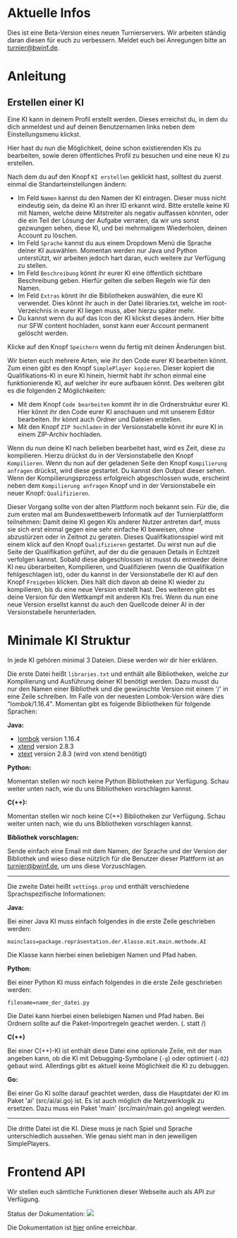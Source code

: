 Aktuelle Infos
=======
Dies ist eine Beta-Version eines neuen Turnierservers. Wir arbeiten ständig daran diesen für euch zu verbessern. Meldet euch bei Anregungen bitte an [turnier@bwinf.de](mailto:turnier@bwinf.de).


Anleitung
=======
Erstellen einer KI
-------
Eine KI kann in deinem Profil erstellt werden. Dieses erreichst du, in dem du dich anmeldest und auf deinen Benutzernamen links neben dem Einstellungsmenu klickst.

Hier hast du nun die Möglichkeit, deine schon existierenden KIs zu bearbeiten, sowie deren öffentliches Profil zu besuchen und eine neue KI zu erstellen.

Nach dem du auf den Knopf `KI erstellen` geklickt hast, solltest du zuerst einmal die Standarteinstellungen ändern:

* Im Feld `Namen` kannst du den Namen der KI eintragen. Dieser muss nicht eindeutig sein, da deine KI an ihrer ID erkannt wird. Bitte erstelle keine KI mit Namen, welche deine Mitstreiter als negativ auffassen könnten, oder die ein Teil der Lösung der Aufgabe verraten, da wir uns sonst gezwungen sehen, diese KI, und bei mehrmaligem Wiederholen, deinen Account zu löschen.
* Im Feld `Sprache` kannst du aus einem Dropdown Menü die Sprache deiner KI auswählen. Momentan werden nur Java und Python unterstützt, wir arbeiten jedoch hart daran, euch weitere zur Verfügung zu stellen.
* Im Feld `Beschreibung` könnt ihr eurer KI eine öffentlich sichtbare Beschreibung geben. Hierfür gelten die selben Regeln wie für den Namen.
* Im Feld `Extras` könnt ihr die Bibliotheken auswählen, die eure KI verwendet. Dies könnt ihr auch in der Datei libraries.txt, welche im root-Verzeichnis in eurer KI liegen muss, aber hierzu später mehr.
* Du kannst wenn du auf das Icon der KI klickst dieses ändern. Hier bitte nur SFW content hochladen, sonst kann euer Account permanent gelöscht werden.

Klicke auf den Knopf `Speichern` wenn du fertig mit deinen Änderungen bist.

Wir bieten euch mehrere Arten, wie ihr den Code eurer KI bearbeiten könnt. Zum einen gibt es den Knopf `SimplePlayer kopieren`. Dieser kopiert die Qualifikations-KI in eure KI hinein, hiermit habt ihr schon einmal eine funktionierende KI, auf welcher ihr eure aufbauen könnt. Des weiteren gibt es die folgenden 2 Möglichkeiten:

* Mit dem Knopf `Code bearbeiten` kommt ihr in die Ordnerstruktur eurer KI. Hier könnt ihr den Code eurer KI anschauen und mit unserem Editor bearbeiten. Ihr könnt auch Ordner und Dateien erstellen.
* Mit den Knopf `ZIP hochladen` in der Versionstabelle könnt ihr eure KI in einem ZIP-Archiv hochladen.

Wenn du nun deine KI nach belieben bearbeitet hast, wird es Zeit, diese zu kompilieren. Hierzu drückst du in der Versionstabelle den Knopf `Kompilieren`. Wenn du nun auf der geladenen Seite den Knopf `Kompilierung anfragen` drückst, wird diese gestartet. Du kannst den Output dieser sehen. Wenn der Kompilierungsprozess erfolgreich abgeschlossen wude, erscheint neben dem `Kompilierung anfragen` Knopf und in der Versionstabelle ein neuer Knopf: `Qualifizieren`.

Dieser Vorgang sollte von der alten Plattform noch bekannt sein. Für die, die zum ersten mal am Bundeswettbewerb Informatik auf der Turnierplattform teilnehmen: Damit deine KI gegen KIs anderer Nutzer antreten darf, muss sie sich erst einmal gegen eine sehr einfache KI beweisen, ohne abzustürzen oder in Zeitnot zu geraten. Dieses Qualifikationsspiel wird mit einem klick auf den Knopf `Qualifizieren` gestartet. Du wirst nun auf die Seite der Qualifikation geführt, auf der du die genauen Details in Echtzeit verfolgen kannst. Sobald diese abgeschlossen ist musst du entweder deine KI neu überarbeiten, Kompilieren, und Qualifizieren (wenn die Qualifikation fehlgeschlagen ist), oder du kannst in der Versionstabelle der KI auf den Knopf `Freigeben` klicken. Dies hält dich davon ab deine KI wieder zu kompilieren, bis du eine neue Version erstellt hast. Des weiteren gibt es deine Version für den Wettkampf mit anderen KIs frei. Wenn du nun eine neue Version ersellst kannst du auch den Quellcode deiner AI in der Versionstabelle herunterladen.


Minimale KI Struktur
====================

In jede KI gehören minimal 3 Dateien. Diese werden wir dir hier erklären.

Die erste Datei heißt `libraries.txt` und enthält alle Bibliotheken, welche zur Kompilierung und Ausführung deiner KI benötigt werden. Dazu musst du nur den Namen einer Bibliothek und die gewünschte Version mit einem '/' in eine Zeile schreiben. Im Falle von der neuesten Lombok-Version wäre dies "lombok/1.16.4". Momentan gibt es folgende Bibliotheken für folgende Sprachen:

**Java:**

- [lombok](https://projectlombok.org/) version 1.16.4
- [xtend](http://eclipse.org/xtend/) version 2.8.3
- [xtext](https://eclipse.org/xtext/) version 2.8.3 (wird von xtend benötigt)

**Python:**

Momentan stellen wir noch keine Python Bibliotheken zur Verfügung. Schau weiter unten nach, wie du uns Bibliotheken vorschlagen kannst.

**C(++):**

Momentan stellen wir noch keine C(++) Bibliotheken zur Verfügung. Schau weiter unten nach, wie du uns Bibliotheken vorschlagen kannst.

**Bibliothek vorschlagen:**

Sende einfach eine Email mit dem Namen, der Sprache und der Version der Bibliothek und wieso diese nützlich für die Benutzer dieser Plattform ist an
[turnier@bwinf.de](mailto:turnier@bwinf.de), um uns diese Vorzuschlagen.

----------------------------------------------------------

Die zweite Datei heißt `settings.prop` und enthält verschiedene Sprachspezifische Informationen:

**Java:**

Bei einer Java KI muss einfach folgendes in die erste Zeile geschrieben werden:
```
mainclass=package.repräsentation.der.klasse.mit.main.methode.AI
```
Die Klasse kann hierbei einen beliebigen Namen und Pfad haben.

**Python:**

Bei einer Python KI muss einfach folgendes in die erste Zeile geschrieben werden:
```
filename=name_der_datei.py
```
Die Datei kann hierbei einen beliebigen Namen und Pfad haben. Bei Ordnern sollte auf die Paket-Importregeln geachet werden. (. statt /)

**C(++)**

Bei einer C(++)-KI ist enthält diese Datei eine optionale Zeile, mit der man angeben kann, ob die KI mit Debugging-Symbolane (`-g`)
oder optimiert (`-O2`) gebaut wird. Allerdings gibt es aktuell keine Möglichkeit die KI zu debuggen.

**Go:**

Bei einer Go KI sollte darauf geachtet werden, dass die Hauptdatei der KI im Paket 'ai' (src/ai/ai.go) ist.
Es ist auch möglich die Netzwerklogik zu ersetzen. Dazu muss ein Paket 'main' (src/main/main.go) angelegt werden.

----------------------------------------------------------

Die dritte Datei ist die KI. Diese muss je nach Spiel und Sprache unterschiedlich aussehen. Wie genau sieht man in den jeweiligen SimplePlayers.


Frontend API
============

Wir stellen euch sämtliche Funktionen dieser Webseite auch als API zur Verfügung.

Status der Dokumentation: <img src="http://online.swagger.io/validator?url=http://thuermchen.com/api.yaml">

Die Dokumentation ist [hier](http://thuermchen.com/api) online erreichbar.
